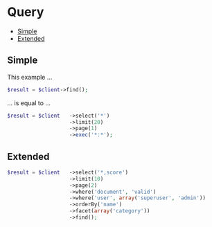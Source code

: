 # Query
* [Simple](#simple)
* [Extended](#extended)

## <a name="simple"></a>Simple
This example ...
```php
$result = $client->find();
```

... is equal to ...

```php
$result = $client   ->select('*')
                    ->limit(20)
                    ->page(1)
                    ->exec('*:*');
```

## <a name="extended"></a>Extended
```php
$result = $client   ->select('*,score')
                    ->limit(10)
                    ->page(2)
                    ->where('document', 'valid')
                    ->where('user', array('superuser', 'admin'))
                    ->orderBy('name')
                    ->facet(array('category'))
                    ->find();
```
